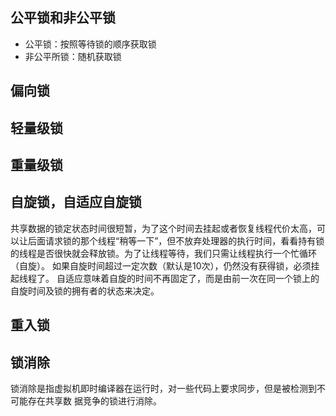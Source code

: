 ## 公平锁和非公平锁
* 公平锁：按照等待锁的顺序获取锁
* 非公平所锁：随机获取锁

## 偏向锁

## 轻量级锁

## 重量级锁

## 自旋锁，自适应自旋锁
共享数据的锁定状态时间很短暂，为了这个时间去挂起或者恢复线程代价太高，可以让后面请求锁的那个线程“稍等一下”，但不放弃处理器的执行时间，看看持有锁的线程是否很快就会释放锁。为了让线程等待，我们只需让线程执行一个忙循环（自旋）。
如果自旋时间超过一定次数（默认是10次），仍然没有获得锁，必须挂起线程了。
自适应意味着自旋的时间不再固定了，而是由前一次在同一个锁上的自旋时间及锁的拥有者的状态来决定。

## 重入锁

## 锁消除
锁消除是指虚拟机即时编译器在运行时，对一些代码上要求同步，但是被检测到不可能存在共享数 据竞争的锁进行消除。
